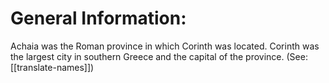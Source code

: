 # General Information:

Achaia was the Roman province in which Corinth was located. Corinth was the largest city in southern Greece and the capital of the province. (See: [[translate-names]])